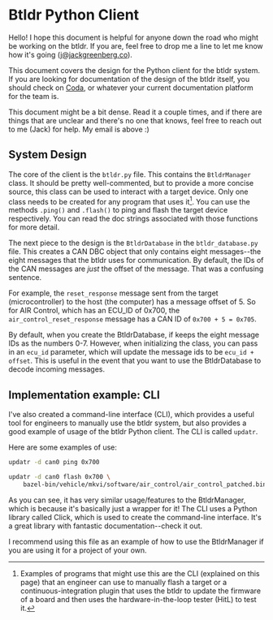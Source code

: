 # Btldr Python Client

Hello! I hope this document is helpful for anyone down the road who might be
working on the btldr. If you are, feel free to drop me a line to let me know how
it's going (j@jackgreenberg.co).

This document covers the design for the Python client for the btldr system. If
you are looking for documentation of the design of the btldr itself, you should
check on [Coda], or whatever your current documentation platform for the team
is.

<!-- TODO -->
[Coda]: https://coda.io

This document might be a bit dense. Read it a couple times, and if there are
things that are unclear and there's no one that knows, feel free to reach out to
me (Jack) for help. My email is above :)

## System Design

The core of the client is the `btldr.py` file. This contains the `BtldrManager`
class. It should be pretty well-commented, but to provide a more concise source,
this class can be used to interact with a target device. Only one class needs to
be created for any program that uses it[^1]. You can use the methods `.ping()`
and `.flash()` to ping and flash the target device respectively. You can read
the doc strings associated with those functions for more detail.

[^1]: Examples of programs that might use this are the CLI (explained on this
  page) that an engineer can use to manually flash a target or a
  continuous-integration plugin that uses the btldr to update the firmware of a
  board and then uses the hardware-in-the-loop tester (HitL) to test it.

The next piece to the design is the `BtldrDatabase` in the `btldr_database.py`
file. This creates a CAN DBC object that only contains eight messages--the eight
messages that the btldr uses for communication. By default, the IDs of the CAN
messages are *just* the offset of the message. That was a confusing sentence.

For example, the `reset_response` message sent from the target (microcontroller)
to the host (the computer) has a message offset of 5. So for AIR Control, which
has an ECU_ID of 0x700, the `air_control_reset_response` message has a CAN ID of
`0x700 + 5 = 0x705`.

By default, when you create the BtldrDatabase, if keeps the eight message IDs as
the numbers 0-7. However, when initializing the class, you can pass in an
`ecu_id` parameter, which will update the message ids to be `ecu_id + offset`.
This is useful in the event that you want to use the BtldrDatabase to decode
incoming messages.

## Implementation example: CLI

I've also created a command-line interface (CLI), which provides a useful tool
for engineers to manually use the btldr system, but also provides a good example
of usage of the btldr Python client. The CLI is called `updatr`.

Here are some examples of use:

```sh 
updatr -d can0 ping 0x700

updatr -d can0 flash 0x700 \
    bazel-bin/vehicle/mkvi/software/air_control/air_control_patched.bin
```

As you can see, it has very similar usage/features to the BtldrManager, which is
because it's basically just a wrapper for it! The CLI uses a Python library
called Click, which is used to create the command-line interface. It's a great
library with fantastic documentation--check it out.

I recommend using this file as an example of how to use the BtldrManager if you
are using it for a project of your own.
